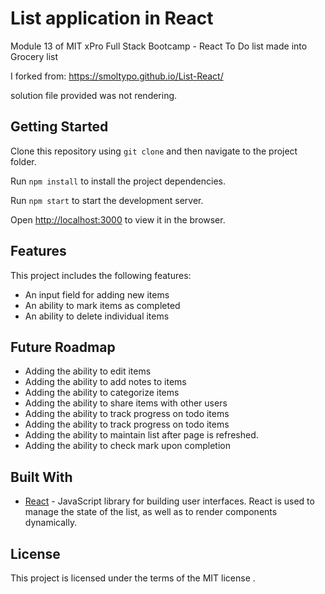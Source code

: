 # List application in React

Module 13 of MIT xPro Full Stack Bootcamp - React  To Do list made into Grocery list

I forked from: https://smoltypo.github.io/List-React/

solution file provided was not rendering.

## Getting Started

Clone this repository using `git clone` and then navigate to the project folder.

Run `npm install` to install the project dependencies.

Run `npm start` to start the development server.

Open [http://localhost:3000](http://localhost:3000) to view it in the browser.


## Features

This project includes the following features:

* An input field for adding new items
* An ability to mark items as completed
* An ability to delete individual items

## Future Roadmap

* Adding the ability to edit items
* Adding the ability to add notes to items
* Adding the ability to categorize items
* Adding the ability to share items with other users
* Adding the ability to track progress on todo items
* Adding the ability to track progress on todo items
* Adding the ability to maintain list after page is refreshed.
* Adding the ability to check mark upon completion

## Built With

* [React](https://reactjs.org/) - JavaScript library for building user interfaces. React is used to manage the state of the list, as well as to render components dynamically. 

## License

This project is licensed under the terms of the MIT license </a>.
